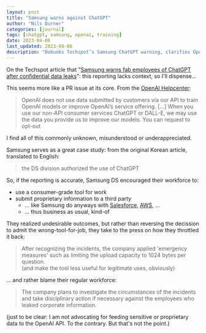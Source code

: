 ```yaml
---
layout: post
title: "Samsung warns against ChatGPT"
author: "Nils Durner"
categories: [journal]
tags: [chatgpt, samsung, openai, training]
date: 2023-04-06
last_updated: 2023-04-06
description: "Debunks Techspot’s Samsung ChatGPT warning, clarifies OpenAI’s data-use policy, examines Samsung DS’ consumer-tool adoption, 1KB throttling, and disciplinary plans."
---
```


On the Techspot article that "[Samsung warns fab employees of ChatGPT after confidential data leaks](https://www.techspot.com/news/98181-samsung-warns-employees-chatgpt-privacy-dangers-following-confidential.html)": this reporting lacks context, so I'll dispense...

This seems more like a PR issue at its core. From the [OpenAI Helpcenter](https://help.openai.com/en/articles/5722486-how-your-data-is-used-to-improve-model-performance):

> OpenAI does not use data submitted by customers via our API to train OpenAI models or improve OpenAI’s service offering. [...]
When you use our non-API consumer services ChatGPT or DALL-E, we may use the data you provide us to improve our models. You can request to opt-out

I find all of this commonly unknown, misunderstood or underappreciated.


Samsung serves as a great case study: from the original Korean article, translated to English:
> the DS division authorized the use of ChatGPT

So, if the reporting is accurate, Samsung DS encouraged their workforce to:
* use a consumer-grade tool for work
* submit proprietary information to a third party
  * ... like Samsung do anyways with [Salesforce](https://www.salesforce.com/uk/customer-success-stories/samsung-electronics/), [AWS](https://aws.amazon.com/solutions/case-studies/samsung-migrates-off-oracle-to-amazon-aurora/?nc1=h_ls), ...
  * ... thus business as usual, kind-of

They realized undesirable outcomes, but rather than reversing the decission to admit the wrong-tool-for-job, they take to the press on how they throttled it back:
> After recognizing the incidents, the company applied 'emergency measures' such as limiting the upload capacity to 1024 bytes per question.\
(and make the tool less useful for legitimate uses, obviously)

... and rather blame their regular workforce:
> The company plans to investigate the circumstances of the incidents and take disciplinary action if necessary against the employees who leaked corporate information.

(just to be clear: I am not advocating for feeding sensitive or proprietary data to the OpenAI API. To the contrary. But that's not the point.)

